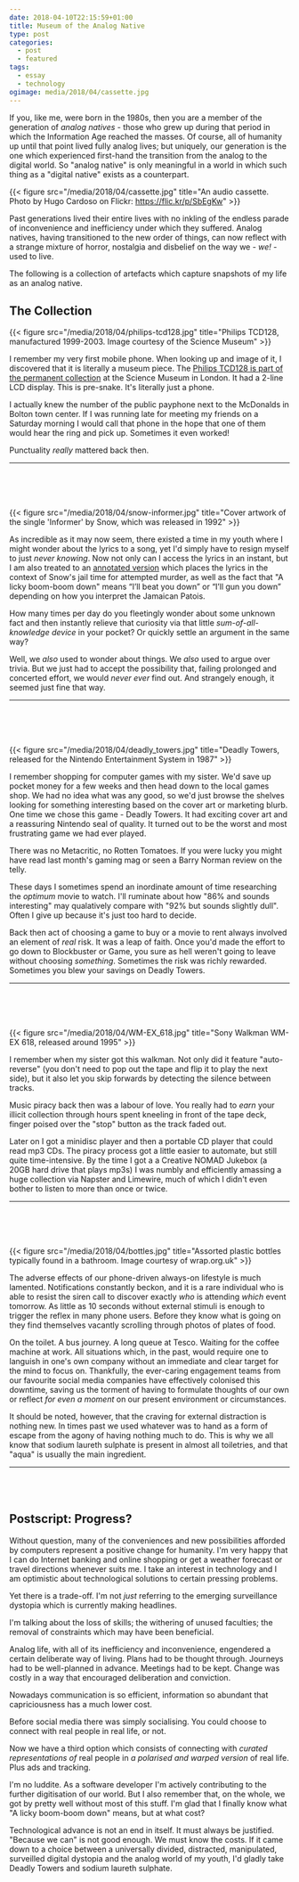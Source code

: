 ```yaml
---
date: 2018-04-10T22:15:59+01:00
title: Museum of the Analog Native
type: post
categories:
  - post 
  - featured
tags:
  - essay  
  - technology
ogimage: media/2018/04/cassette.jpg
---
```


If you, like me, were born in the 1980s, then you are a member of the generation of *analog natives* - 
those who grew up during that period in which the Information Age reached the masses. Of course, all of humanity up until that point 
lived fully analog lives; but uniquely, our generation is the one which experienced first-hand the transition from
the analog to the digital world. So "analog native" is only meaningful in a world in which such thing as a "digital native"
exists as a counterpart.

{{< figure src="/media/2018/04/cassette.jpg" title="An audio cassette. Photo by Hugo Cardoso on Flickr: https://flic.kr/p/SbEgKw" >}} 

Past generations lived their entire lives with no inkling of the endless parade of inconvenience and inefficiency under which
they suffered. Analog natives, having transitioned to the new order of things, can now reflect with a strange mixture
of horror, nostalgia and disbelief on the way we - *we!* - used to live.

The following is a collection of artefacts which capture snapshots of my life as an analog native.

## The Collection

{{< figure src="/media/2018/04/philips-tcd128.jpg" title="Philips TCD128, manufactured 1999-2003. Image courtesy of the Science Museum" >}} 

I remember my very first mobile phone. When looking up and image of it, I discovered that it is literally a museum piece. 
The [Philips TCD128 is part of the permanent collection](http://collection.sciencemuseum.org.uk/objects/co8401096/philips-savvy-mobile-telephone-1999-2003-mobile-telephone) at the Science Museum in London.
It had a 2-line LCD display. This is pre-snake. It's literally just a phone.

I actually knew the number of the public payphone next to the McDonalds in Bolton town center. If I was running late for 
meeting my friends on a Saturday morning I would call that phone in the hope that one of them would hear the ring and
pick up. Sometimes it even worked!

Punctuality *really* mattered back then.

<hr style="margin-bottom: 80px;">

{{< figure src="/media/2018/04/snow-informer.jpg" title="Cover artwork of the single 'Informer' by Snow, which was released in 1992" >}}

As incredible as it may now seem, there existed a time in my youth where I might wonder about the lyrics to a song, yet I'd simply
have to resign myself to just *never knowing*. Now not only can I access the lyrics in an instant, but I am also treated to
an [annotated version](https://genius.com/10803765) which places the lyrics in the context of Snow's jail time for attempted 
murder, as well as the fact that "A licky boom-boom down" means “I’ll beat you down” or “I’ll gun you down” depending 
on how you interpret the Jamaican Patois.

How many times per day do you fleetingly wonder about some unknown fact and then instantly relieve that curiosity via that
little *sum-of-all-knowledge device* in your pocket? Or quickly settle an argument in the same way?

Well, we *also* used to wonder about things. We *also* used to argue over trivia. But we just had to accept the possibility that, 
failing prolonged and concerted effort, we would *never ever* find out. And strangely enough, it seemed just fine that way.

<hr style="margin-bottom: 80px;">

{{< figure src="/media/2018/04/deadly_towers.jpg" title="Deadly Towers, released for the Nintendo Entertainment System in 1987" >}}

I remember shopping for computer games with my sister. We'd save up pocket money for a few weeks and then head down to the local games shop.
We had no idea what was any good, so we'd just browse the shelves looking for something interesting based on the cover art or marketing blurb.
One time we chose this game - Deadly Towers. It had exciting cover art and a reassuring Nintendo seal of quality. 
It turned out to be the worst and most frustrating game we had ever played.

There was no Metacritic, no Rotten Tomatoes. If you were lucky you might have read last month's gaming mag or seen a Barry Norman review on the telly.

These days I sometimes spend an inordinate amount of time researching the *optimum* movie
to watch. I'll ruminate about how "86% and sounds interesting" may qualatively 
compare with "92% but sounds slightly dull". Often I give up because it's just too hard to decide.

Back then act of choosing a game to buy or a movie to rent always involved an element of *real* risk. It was a leap of faith. 
Once you'd made the effort to go down to Blockbuster or Game, you sure as hell weren't going to leave without choosing *something*.
Sometimes the risk was richly rewarded. Sometimes you blew your savings on Deadly Towers.

<hr style="margin-bottom: 80px;">

{{< figure src="/media/2018/04/WM-EX_618.jpg" title="Sony Walkman WM-EX 618, released around 1995" >}}

I remember when my sister got this walkman. Not only did it feature "auto-reverse" (you don't need to pop out 
the tape and flip it to play the next side), but it also let you skip forwards by detecting the silence between tracks. 

Music piracy back then was a labour of love. You really had to *earn* your illicit collection through
hours spent kneeling in front of the tape deck, finger poised over the "stop" button as the track faded out. 

Later on I got a minidisc player and then a portable CD player that could read mp3 CDs. The piracy process got a little easier
to automate, but still quite time-intensive. By the time I got a a Creative NOMAD Jukebox (a 20GB hard drive that plays mp3s)
I was numbly and efficiently amassing a huge collection via Napster and Limewire, much of which I didn't even bother to listen to
more than once or twice.

<hr style="margin-bottom: 80px;">

{{< figure src="/media/2018/04/bottles.jpg" title="Assorted plastic bottles typically found in a bathroom. Image courtesy of wrap.org.uk" >}}

The adverse effects of our phone-driven always-on lifestyle is much lamented. Notifications constantly beckon, and it is a 
rare individual who is able to resist the siren call to discover exactly *who* is attending *which* event tomorrow. 
As little as 10 seconds without external stimuli is enough to trigger the reflex in many phone users. Before they know 
what is going on they find themselves vacantly scrolling through photos of plates of food.

On the toilet. A bus journey. A long queue at Tesco. Waiting for the coffee machine at work. All situations which, in the past, would
require one to languish in one's own company without an immediate and clear target for the mind to focus on. Thankfully, the
ever-caring engagement teams from our favourite social media companies have effectively colonised this downtime, saving us the torment
of having to formulate thoughts of our own or reflect *for even a moment* on our present environment or circumstances.

It should be noted, however, that the craving for external distraction is nothing new. In times past we used whatever was to hand as a form of
escape from the agony of having nothing much to do. This is why we all know that sodium laureth sulphate is present in almost
all toiletries, and that "aqua" is usually the main ingredient.

<hr style="margin-bottom: 80px;">

## Postscript: Progress?

Without question, many of the conveniences and new possibilities afforded by computers represent a positive change for
humanity. I'm very happy that I can do Internet banking and online shopping or get a weather 
forecast or travel directions whenever suits me. I take an interest in technology and I am optimistic about technological solutions to certain pressing problems.

Yet there is a trade-off. I'm not *just* referring to the emerging surveillance dystopia which is currently making headlines. 

I'm talking about the loss of skills; the withering of unused faculties; the removal of constraints which may have
been beneficial.

Analog life, with all of its inefficiency and inconvenience, engendered a certain deliberate way of living. 
Plans had to be thought through. Journeys had to be well-planned in advance. Meetings had to be kept. Change was
costly in a way that encouraged deliberation and conviction.

Nowadays communication is so efficient, information so abundant that capriciousness has a much lower cost.

Before social media there was simply socialising. You could choose to connect with real people in real life, or not.

Now we have a third option which consists of connecting with *curated representations of* real people in
*a polarised and warped version* of real life. Plus ads and tracking.

I'm no luddite. As a software developer I'm actively contributing to the further digitisation of our world. 
But I also remember that, on the whole, we got by pretty well without most of this stuff. I'm glad that I finally know
what "A licky boom-boom down" means, but at what cost?

Technological advance is not an end in itself. It must always be justified. "Because we can" is 
not good enough. We must know the costs. If it came down to a choice between a universally divided, distracted, manipulated, surveilled digital dystopia and the analog world of my youth, I'd gladly take Deadly Towers and sodium laureth sulphate.
